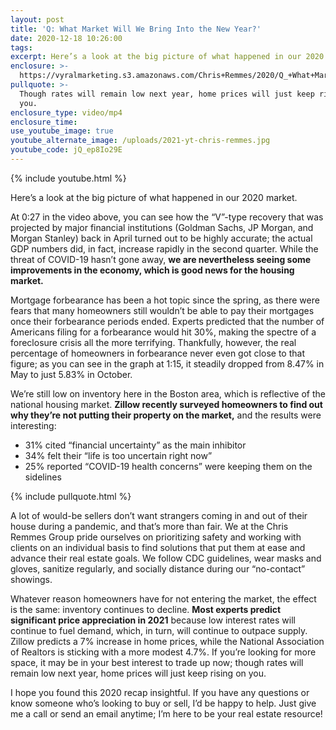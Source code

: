 ```yaml
---
layout: post
title: 'Q: What Market Will We Bring Into the New Year?'
date: 2020-12-18 10:26:00
tags:
excerpt: Here’s a look at the big picture of what happened in our 2020 market.
enclosure: >-
  https://vyralmarketing.s3.amazonaws.com/Chris+Remmes/2020/Q_+What+Market+Will+We+Bring+Into+the+New+Year_.mp4
pullquote: >-
  Though rates will remain low next year, home prices will just keep rising on
  you.
enclosure_type: video/mp4
enclosure_time:
use_youtube_image: true
youtube_alternate_image: /uploads/2021-yt-chris-remmes.jpg
youtube_code: jQ_ep8Io29E
---
```


{% include youtube.html %}

Here’s a look at the big picture of what happened in our 2020 market.

At 0:27 in the video above, you can see how the “V”-type recovery that was projected by major financial institutions (Goldman Sachs, JP Morgan, and Morgan Stanley) back in April turned out to be highly accurate; the actual GDP numbers did, in fact, increase rapidly in the second quarter. While the threat of COVID-19 hasn’t gone away, **we are nevertheless seeing some improvements in the economy, which is good news for the housing market.&nbsp;**

Mortgage forbearance has been a hot topic since the spring, as there were fears that many homeowners still wouldn’t be able to pay their mortgages once their forbearance periods ended. Experts predicted that the number of Americans filing for a forbearance would hit 30%, making the spectre of a foreclosure crisis all the more terrifying. Thankfully, however, the real percentage of homeowners in forbearance never even got close to that figure; as you can see in the graph at 1:15, it steadily dropped from 8.47% in May to just 5.83% in October.&nbsp;

We’re still low on inventory here in the Boston area, which is reflective of the national housing market. **Zillow recently surveyed homeowners to find out why they’re not putting their property on the market,** and the results were interesting:&nbsp;

* 31% cited “financial uncertainty” as the main inhibitor&nbsp;
* 34% felt their “life is too uncertain right now”
* 25% reported “COVID-19 health concerns” were keeping them on the sidelines

{% include pullquote.html %}

A lot of would-be sellers don’t want strangers coming in and out of their house during a pandemic, and that’s more than fair. We at the Chris Remmes Group pride ourselves on prioritizing safety and working with clients on an individual basis to find solutions that put them at ease and advance their real estate goals. We follow CDC guidelines, wear masks and gloves, sanitize regularly, and socially distance during our “no-contact” showings.&nbsp;

Whatever reason homeowners have for not entering the market, the effect is the same: inventory continues to decline. **Most experts predict significant price appreciation in 2021** because low interest rates will continue to fuel demand, which, in turn, will continue to outpace supply. Zillow predicts a 7% increase in home prices, while the National Association of Realtors is sticking with a more modest 4.7%. If you’re looking for more space, it may be in your best interest to trade up now; though rates will remain low next year, home prices will just keep rising on you.&nbsp;

I hope you found this 2020 recap insightful. If you have any questions or know someone who’s looking to buy or sell, I’d be happy to help. Just give me a call or send an email anytime; I’m here to be your real estate resource\!
